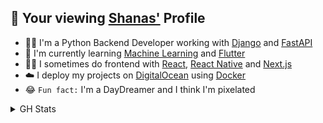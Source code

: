 ## 👋 Your viewing [Shanas'](https://scribbles.mrshanas.me) Profile
 * 🧑‍💻 I&apos;m a Python Backend Developer working with [Django](https://www.djangoproject.com) and [FastAPI](https://fastapi.tiangolo.com)
 * 🏫 I&apos;m currently learning [Machine Learning](https://tensorflow.org) and [Flutter](https://flutter.dev)
 * 🤷‍♂️ I sometimes do frontend with [React](https://react.dev), [React Native](https://reactnative.dev) and [Next.js](https://beta.nextjs.org)
 * ☁️ I deploy my projects on [DigitalOcean](https://cloud.digitalocean.com) using [Docker](https://hub.docker.com)
 * 😂 `Fun fact:` I&apos;m a DayDreamer and I think I&apos;m pixelated

<details>
 <summary>GH Stats</summary>

<p><img align="left" src="https://github-readme-stats.vercel.app/api/top-langs?username=mrshanas&layout=compact&theme=react&hide_border=true&bg_color=0D1117&count_private=true&langs_count=10&hide=ejs,css,html,procfile,tex,swift,kotlin,objective-c,vue,javascript,php,shell" alt="mrshanas" /></p>

<p>&nbsp;<img align="center" src="https://github-readme-stats.vercel.app/api?username=mrshanas&count_private=true&show_icons=true&theme=react&hide_border=true&bg_color=0D1117" alt="mrshanas" /></p>

 <a href="https://holopin.io/@mrshanas" target="_blank">
    <img src="https://holopin.me/mrshanas" alt="@mrshanas's Holopin board"/>
  </a>

</details>
